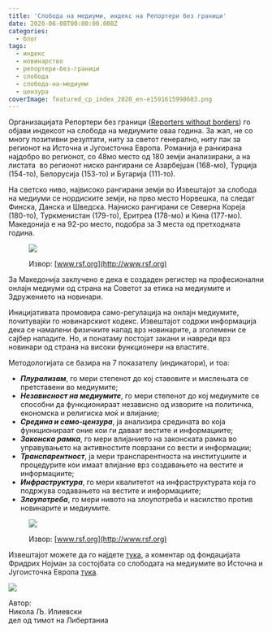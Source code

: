 ```yaml
---
title: 'Слобода на медиуми, индекс на Репортери без граници'
date: 2020-06-08T00:00:00.000Z
categories:
  - блог
tags:
  - индекс
  - новинарство
  - репортери-без-граници
  - слобода
  - слобода-на-медиуми
  - цензура
coverImage: featured_cp_index_2020_en-e1591615998603.png
---
```


Организацијата Репортери без граници ([Reporters without borders](https://rsf.org/en)) го објави индексот на слобода на медиумите оваа година. За жал, не со многу позитивни резултати, ниту за светот генерално, ниту пак за регионот на Источна и Југоисточна Европа. Романија е ранкирана најдобро во регионот, со 48мо место од 180 земји анализирани, a на листата  во регионот ниско рангирани се Азарбејџан (168-мо), Турција (154-то), Белорусија (153-то) и Бугарија (111-то).  

На светско ниво, највисоко рангирани земји во Извештајот за слобода на медиуми се нордиските земји, на прво место Норвешка, па следат Финска, Данска и Шведска. Најниско рангирани се Северна Кореја (180-то), Туркменистан (179-то), Еритреа (178-мо) и Кина (177-мо). Македонија е на 92-ро место, подобра за 3 места од претходната година.   

<figure>

![](images/Report-Media-Freedom-Macedonia-1024x510.png)

<figcaption>

Извор: [www.rsf.org](http://www.rsf.org)

</figcaption>

</figure>

За Македонија заклучено е дека е создаден регистер на професионални онлајн медиуми од страна на Советот за етика на медиумите и Здружението на новинари. 

Иницијативата промовира само-регулација на онлајн медиумите, почитувајќи го новинарскиот кодекс. Извештајот содржи информација дека се намалени физичките напад врз новинарите, a зголемени се сајбер нападите. Но, и понатаму постојат закани и навреди врз новинари од страна на високи функционери на властите.   

Методологијата се базира на 7 показателу (индикатори), и тоа:

- **_Плурализам_**, го мери степенот до кој ставовите и мислењата се претставени во медиумите;
- **_Независност на медиумите_**, го мери степенот до кој медиумите се способни да функционираат независно од изворите на политичка, економска и религиска моќ и влијание;
- **_Средина и само-цензура_**, ја анализира средината во која функционираат оние кои ги даваат вестите и информациите;
- **_Законска рамка_**, го мери влијанието на законската рамка во управувањето на активностите поврзани со вести и информации;
- **_Транспарентност_**, ја мери транспарентноста на институциите и процедурите кои имаат влијание врз создавањето на вестите и информациите;
- **_Инфраструктура_**, го мери квалитетот на инфраструктурата која го подржува содавањето на вестите и информациите;
- **_Злоупотреба_**, го мери нивото на злоупотреба и насилство против новинарите и медиумите.

<figure>

![](images/Report-Media-Freedom-Europe-1024x639.png)

<figcaption>

Извор: [www.rsf.org](http://www.rsf.org)

</figcaption>

</figure>

Извештајот можете да го најдете [тука](https://rsf.org/en/ranking), а коментар од фондацијата Фридрих Нојман за состојбата со слободата на медиумите во Источна и Југоисточна Европа [тука](https://esee.fnst.org/content/press-freedom-east-and-southeast-europe?fbclid=IwAR0yNsX-0eVAPDbPCOdJ05EuP_XEFlvxkSe29N0GxT-DcedzoEgu6am7LOs).

![](images/Nikola-Lj-pic-150x150.jpg)

Автор:  
Никола Љ. Илиевски  
дел од тимот на Либертаниа
